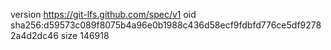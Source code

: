 version https://git-lfs.github.com/spec/v1
oid sha256:d59573c089f8075b4a96e0b1988c436d58ecf9fdbfd776ce5df92782a4d2dc46
size 146918
